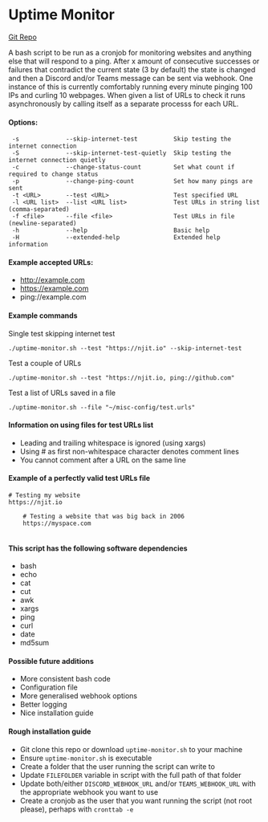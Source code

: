 # Uptime Monitor

[Git Repo](https://github.com/nathancrjackson/uptime-monitor-bash)

A bash script to be run as a cronjob for monitoring websites and anything else that will respond to a ping. After x amount of consecutive successes or failures that contradict the current state (3 by default) the state is changed and then a Discord and/or Teams message can be sent via webhook. One instance of this is currently comfortably running every minute pinging 100 IPs and curling 10 webpages. When given a list of URLs to check it runs asynchronously by calling itself as a separate processs for each URL.

#### Options:
```
 -s             --skip-internet-test          Skip testing the internet connection
 -S             --skip-internet-test-quietly  Skip testing the internet connection quietly
 -c             --change-status-count         Set what count if required to change status
 -p             --change-ping-count           Set how many pings are sent
 -t <URL>       --test <URL>                  Test specified URL
 -l <URL list>  --list <URL list>             Test URLs in string list (comma-separated)
 -f <file>      --file <file>                 Test URLs in file (newline-separated)
 -h             --help                        Basic help
 -H             --extended-help               Extended help information
```

#### Example accepted URLs:
- http://example.com
- https://example.com
- ping://example.com

#### Example commands

Single test skipping internet test
```
./uptime-monitor.sh --test "https://njit.io" --skip-internet-test
```

Test a couple of URLs
```
./uptime-monitor.sh --test "https://njit.io, ping://github.com"
```

Test a list of URLs saved in a file
```
./uptime-monitor.sh --file "~/misc-config/test.urls"
```

#### Information on using files for test URLs list
- Leading and trailing whitespace is ignored (using xargs)
- Using # as first non-whitespace character denotes comment lines
- You cannot comment after a URL on the same line

#### Example of a perfectly valid test URLs file
```
# Testing my website
https://njit.io

    # Testing a website that was big back in 2006
	https://myspace.com
	

```

#### This script has the following software dependencies
- bash
- echo
- cat
- cut
- awk
- xargs
- ping
- curl
- date
- md5sum

#### Possible future additions
- More consistent bash code
- Configuration file
- More generalised webhook options
- Better logging
- Nice installation guide

#### Rough installation guide
- Git clone this repo or download `uptime-monitor.sh` to your machine
- Ensure `uptime-monitor.sh` is executable
- Create a folder that the user running the script can write to
- Update `FILEFOLDER` variable in script with the full path of that folder
- Update both/either `DISCORD_WEBHOOK_URL` and/or `TEAMS_WEBHOOK_URL` with the appropriate webhook you want to use
- Create a cronjob as the user that you want running the script (not root please), perhaps with `cronttab -e`
